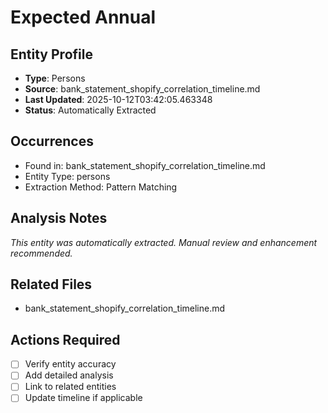 # Expected Annual

## Entity Profile
- **Type**: Persons
- **Source**: bank_statement_shopify_correlation_timeline.md
- **Last Updated**: 2025-10-12T03:42:05.463348
- **Status**: Automatically Extracted

## Occurrences
- Found in: bank_statement_shopify_correlation_timeline.md
- Entity Type: persons
- Extraction Method: Pattern Matching

## Analysis Notes
*This entity was automatically extracted. Manual review and enhancement recommended.*

## Related Files
- bank_statement_shopify_correlation_timeline.md

## Actions Required
- [ ] Verify entity accuracy
- [ ] Add detailed analysis
- [ ] Link to related entities
- [ ] Update timeline if applicable

